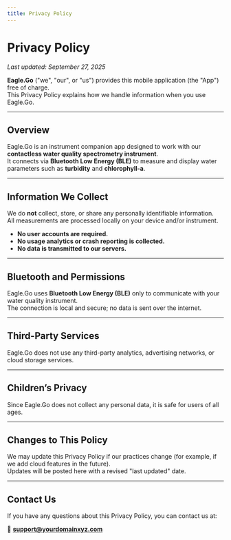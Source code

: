 ```yaml
---
title: Privacy Policy
---
```


# Privacy Policy  
_Last updated: September 27, 2025_

**Eagle.Go** ("we", "our", or "us") provides this mobile application (the "App") free of charge.  
This Privacy Policy explains how we handle information when you use Eagle.Go.

---

## Overview
Eagle.Go is an instrument companion app designed to work with our **contactless water quality spectrometry instrument**.  
It connects via **Bluetooth Low Energy (BLE)** to measure and display water parameters such as **turbidity** and **chlorophyll-a**.

---

## Information We Collect
We do **not** collect, store, or share any personally identifiable information.  
All measurements are processed locally on your device and/or instrument.

- **No user accounts are required.**  
- **No usage analytics or crash reporting is collected.**  
- **No data is transmitted to our servers.**

---

## Bluetooth and Permissions
Eagle.Go uses **Bluetooth Low Energy (BLE)** only to communicate with your water quality instrument.  
The connection is local and secure; no data is sent over the internet.

---

## Third-Party Services
Eagle.Go does not use any third-party analytics, advertising networks, or cloud storage services.

---

## Children’s Privacy
Since Eagle.Go does not collect any personal data, it is safe for users of all ages.

---

## Changes to This Policy
We may update this Privacy Policy if our practices change (for example, if we add cloud features in the future).  
Updates will be posted here with a revised "last updated" date.

---

## Contact Us
If you have any questions about this Privacy Policy, you can contact us at:

📧 **support@yourdomainxyz.com**
